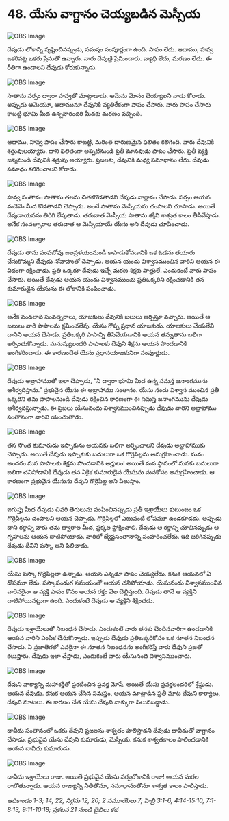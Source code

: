 # 48. యేసు వాగ్దానం చెయ్యబడిన మెస్సీయ

![OBS Image](https://cdn.door43.org/obs/jpg/360px/obs-en-48-01.jpg)

దేవుడు లోకాన్ని సృష్టించినప్పుడు, సమస్తం సంపూర్ణంగా ఉంది. పాపం లేదు. ఆదాము, హవ్వ ఒకరిపట్ల ఒకరు ప్రేమతో ఉన్నారు. వారు దేవుణ్ణి ప్రేమించారు. వ్యాధి లేదు, మరణం లేదు. ఈ రీతిగా ఉండాలని దేవుడు కోరుకున్నాడు.

![OBS Image](https://cdn.door43.org/obs/jpg/360px/obs-en-48-02.jpg)

సాతాను సర్పం ద్వారా హవ్వతో మాట్లాడాడు. ఆమెను మోసం చెయ్యాలని వాడు కోరాడు. అప్పుడు ఆమెయూ, ఆదామునూ దేవునికి వ్యతిరేకంగా పాపం చేసారు. వారు పాపం చేసారు కాబట్టి భూమి మీద ఉన్నవారందరి మీదకు మరణం వచ్చింది.

![OBS Image](https://cdn.door43.org/obs/jpg/360px/obs-en-48-03.jpg)

ఆదాము, హవ్వ పాపం చేసారు కాబట్టి, మరింత దారుణమైన ఫలితం కలిగింది. వారు దేవునికి శత్రువులయ్యారు. దాని ఫలితంగా అప్పటినుండి ప్రతీ మానవుడు పాపం చేసారు. ప్రతీ వ్యక్తి జన్మనుండి దేవునికి శత్రువు అయ్యారు. ప్రజలకు, దేవునికి మధ్య సమాధానం లేదు. దేవుడు సమాధం కలిగించాలని కోరాడు.

![OBS Image](https://cdn.door43.org/obs/jpg/360px/obs-en-48-04.jpg)

హవ్వ సంతానం సాతాను తలను చితకగొడతాడని దేవుడు వాగ్దానం చేసాడు. సర్పం ఆయన మడెమె మీద కొడతాడని చెప్పాడు. అంటే సాతాను మెస్సీయను చంపాలని చూసాడు. అయితే దేవుడాయనను తిరిగి లేపుతాడు. తరువాత మెస్సీయ సాతాను శక్తిని శాశ్వత కాలం తీసివేస్తాడు. అనేక సంవత్సారాల తరువాత ఆ మెస్సీయాయే యేసు అని దేవుడు చూపించాడు.

![OBS Image](https://cdn.door43.org/obs/jpg/360px/obs-en-48-05.jpg)

దేవుడు తాను పంపబోవు జలప్రళయంనుండి కాపాడుకోవడానికి ఒక ఓడను తయారు చేసుకొమ్మని దేవుడు నోవాహుతో చెప్పాడు. ఆయన యందు విశ్వాసముంచిన వారిని ఆయన ఈ విధంగా రక్షించాడు. ప్రతి ఒక్కరూ దేవుడు ఇచ్చే మరణ శిక్షకు పాత్రులే. ఎందుకంటే వారు పాపం చేసారు. అయితే దేవుడు ఆయన యందు విశ్వాసముంచు ప్రతిఒక్కరిని రక్షించడానికి తన కుమారుడైన యేసును ఈ లోకానికి పంపించాడు.

![OBS Image](https://cdn.door43.org/obs/jpg/360px/obs-en-48-06.jpg)

అనేక వందలాది సంవత్సరాలు, యాజకులు దేవునికి బలులు అర్పిస్తూ వచ్చారు. అయితే ఆ బలులు వారి పాపాలను క్షమించలేవు. యేసు గొప్ప ప్రధాన యాజకుడు. యాజకులు చేయలేని దానిని ఆయన చేసాడు. ప్రతిఒక్కరి పాపాన్ని తీసివేయడానికి ఆయన తన్నుతాను బలిగా అర్పించుకొన్నాడు. మనుష్యులందరి పాపాలకు దేవుని శిక్షను ఆయన పొందడానికి అంగీకరించాడు. ఈ కారణంచేత యేసు ప్రధానయాజకునిగా సంపూర్ణుడు. 

![OBS Image](https://cdn.door43.org/obs/jpg/360px/obs-en-48-07.jpg)

దేవుడు అబ్రాహాముతో ఇలా చెప్పాడు, “నీ ద్వారా భూమి మీద ఉన్న సమస్త జనాంగమును ఆశీర్వదిస్తాను.” ప్రభువైన యేసు ఈ అబ్రాహాము సంతానం. యేసు నందు విశ్వాస ముంచిన ప్రతీ ఒక్కరిని తమ పాపాలనుండి దేవుడు రక్షించిన కారణంగా ఈ సమస్త జనాంగమును దేవుడు ఆశీర్వదిస్తున్నాడు. ఈ ప్రజలు యేసునందు విశ్వాసముంచినప్పుడు దేవుడు వారిని అబ్రాహాము సంతానంగా వారిని యెంచుతాడు.

![OBS Image](https://cdn.door43.org/obs/jpg/360px/obs-en-48-08.jpg)

తన సొంత కుమారుడు ఇస్సాకును ఆయనకు బలిగా అర్పించాలని దేవుడు అబ్రాహాముకు చెప్పాడు. అయితే దేవుడు ఇస్సాకుకు బదులుగా ఒక గొర్రెపిల్లను అనుగ్రహించాడు. మనం అందరం మన పాపాలకు శిక్షను పొందడానికి అర్హులం! అయితే మన స్థానంలో మనకు బదులుగా బలిగా చనిపోడానికి దేవుడు తన ఏకైక కుమారుడైన యేసును మనకోసం అనుగ్రహించాడు. ఆ కారణంగా ప్రభువైన యేసును దేవుని గొర్రెపిల్ల అని పిలుస్తాం.

![OBS Image](https://cdn.door43.org/obs/jpg/360px/obs-en-48-09.jpg)

ఐగుప్తు మీద దేవుడు చివరి తెగులును పంపించినప్పుడు ప్రతీ ఇశ్రాయేలు కుటుంబం ఒక గొర్రెపిల్లను చంపాలని ఆయన చెప్పాడు. గొర్రెపిల్లలో ఎటువంటి లోపమూ ఉండకూడదు. అప్పుడు దాని రక్తాన్ని వారు తమ ద్వారాల మీద, ప్రక్కల ప్రోక్షించాలి. దేవుడు ఆ రక్తాన్ని చూచినప్పుడు ఆ గృహాలను ఆయన దాటిపోయాడు. వారిలో జ్యేష్టసంతానాన్ని సంహరించలేదు. ఇది జరిగినప్పుడు దేవుడు దీనిని పస్కా అని పిలిచాడు.

![OBS Image](https://cdn.door43.org/obs/jpg/360px/obs-en-48-10.jpg)

యేసు పస్కా గొర్రెపిల్లలా ఉన్నాడు. ఆయన ఎన్నడూ పాపం చెయ్యలేదు. కనుక ఆయనలో ఏ దోషమూ లేదు. పస్కాపండుగ సమయంతో ఆయన చనిపోయాడు. యేసునందు విశ్వాసముంచిన వారెవరైనా ఆ వ్యక్తి పాపం కోసం ఆయన రక్తం వెల చెల్లిస్తుంది. దేవుడు తానే ఆ వ్యక్తిని దాటిపోయినట్టుగా ఉంది. ఎందుకంటే దేవుడు ఆ వ్యక్తిని శిక్షించడు.

![OBS Image](https://cdn.door43.org/obs/jpg/360px/obs-en-48-11.jpg)

దేవుడు ఇశ్రాయేలుతో నిబంధన చేసాడు. ఎందుకంటే వారు తనకు చెందినవారిగా ఉండడానికి ఆయన వారిని ఎంపిక చేసుకొన్నాడు. ఇప్పుడు దేవుడు ప్రతిఒక్కరికోసం ఒక నూతన నిబంధన చేసాడు. ఏ ప్రజాతెగలో ఎవరైనా ఈ నూతన నిబంధనను అంగీకరిస్తే వారు దేవుని ప్రజతో కలుస్తారు. దేవుడు ఇలా చేస్తాడు, ఎందుకంటే వారు యేసునంది విశ్వాసముంచారు. 

![OBS Image](https://cdn.door43.org/obs/jpg/360px/obs-en-48-12.jpg)

దేవుని వాక్యాన్ని మహాశక్తితో ప్రకటించిన ప్రవక్త మోషే. అయితే యేసు ప్రవక్తలందరిలో శ్రేష్టుడు. ఆయన దేవుడు. కనుక ఆయన చేసిన సమస్తం, ఆయన మాట్లాడిన ప్రతీ మాట దేవుని కార్యాలు, దేవుని మాటలు. ఈ కారణం చేత యేసు దేవుని వాక్కుగా పిలువబడ్డాడు.

![OBS Image](https://cdn.door43.org/obs/jpg/360px/obs-en-48-13.jpg)

దావీదు సంతానంలో ఒకరు దేవుని ప్రజలను శాశ్వతం పాలిస్తాడని దేవుడు దావీదుతో వాగ్దానం చేసాడు. ప్రభువైన యేసు దేవుని కుమారుడు, మెస్సీయ. కనుక శాశ్వతకాలం పాలించడానికి ఆయన దావీదు కుమారుడు. 

![OBS Image](https://cdn.door43.org/obs/jpg/360px/obs-en-48-14.jpg)

దావీదు ఇశ్రాయేలు రాజు. అయితే ప్రభువైన యేసు సర్వలోకానికీ రాజు! ఆయన మరల రాబోతున్నాడు. ఆయన రాజ్యాన్ని నీతితోనూ, సమాధానంతోనూ శాశ్వత కాలం పాలిస్తాడు.

_ఆదికాండం 1-3; 14, 22, నిర్గమ 12, 20; 2 సమూయేలు 7; హెబ్రీ 3:1-6, 4:14-15:10, 7:1-8:13, 9:11-10:18; ప్రకటన 21 నుండి బైబిలు కథ_

